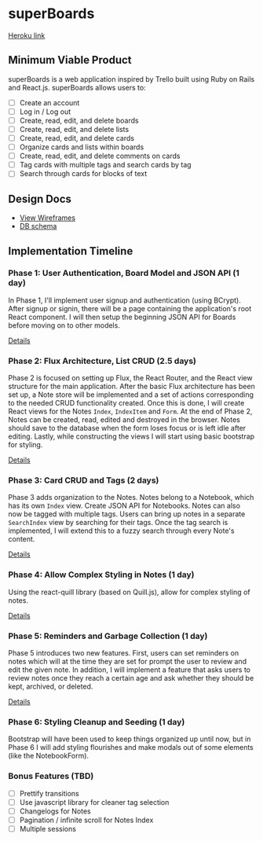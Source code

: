 # superBoards

[Heroku link][heroku] 

[heroku]: http://superboards.herokuapp.com

## Minimum Viable Product

superBoards is a web application inspired by Trello built using Ruby on Rails and React.js. superBoards allows users to:

<!-- This is a Markdown checklist. Use it to keep track of your progress! -->

- [ ] Create an account
- [ ] Log in / Log out
- [ ] Create, read, edit, and delete boards
- [ ] Create, read, edit, and delete lists
- [ ] Create, read, edit, and delete cards
- [ ] Organize cards and lists within boards
- [ ] Create, read, edit, and delete comments on cards
- [ ] Tag cards with multiple tags and search cards by tag
- [ ] Search through cards for blocks of text

## Design Docs
* [View Wireframes][view]
* [DB schema][schema]

[view]: ./docs/views.md
[schema]: ./docs/schema.md

## Implementation Timeline

### Phase 1: User Authentication, Board Model and JSON API (1 day)

In Phase 1, I'll implement user signup and authentication (using BCrypt). After signup or signin, there will be a page containing the application's root React component. I will then setup the beginning JSON API for Boards before moving on to other models.

[Details][phase-one]

### Phase 2: Flux Architecture, List CRUD (2.5 days)

Phase 2 is focused on setting up Flux, the React Router, and the React view structure for the main application. After the basic Flux architecture has been set up, a Note store will be implemented and a set of actions corresponding to the needed CRUD functionality created. Once this is done, I will create React views for the Notes `Index`, `IndexItem` and `Form`. At the end of Phase 2, Notes can be created, read, edited and destroyed in the browser. Notes should save to the database when the form loses focus or is left idle after editing. Lastly, while constructing the views I will start using basic bootstrap for styling.

[Details][phase-two]

### Phase 3: Card CRUD and Tags (2 days)

Phase 3 adds organization to the Notes. Notes belong to a Notebook, which has
its own `Index` view. Create JSON API for Notebooks. Notes can also now be
tagged with multiple tags. Users can bring up notes in a separate `SearchIndex`
view by searching for their tags. Once the tag search is implemented, I will
extend this to a fuzzy search through every Note's content.

[Details][phase-three]

### Phase 4: Allow Complex Styling in Notes (1 day)

Using the react-quill library (based on Quill.js), allow for complex styling of
notes.

[Details][phase-four]

### Phase 5: Reminders and Garbage Collection (1 day)

Phase 5 introduces two new features. First, users can set reminders on notes
which will at the time they are set for prompt the user to review and edit the
given note. In addition, I will implement a feature that asks users to review
notes once they reach a certain age and ask whether they should be kept,
archived, or deleted.

[Details][phase-five]

### Phase 6: Styling Cleanup and Seeding (1 day)

Bootstrap will have been used to keep things organized up until now, but in
Phase 6 I will add styling flourishes and make modals out of some elements (like
the NotebookForm).

### Bonus Features (TBD)
- [ ] Prettify transitions
- [ ] Use javascript library for cleaner tag selection
- [ ] Changelogs for Notes
- [ ] Pagination / infinite scroll for Notes Index
- [ ] Multiple sessions

[phase-one]: ./docs/phases/phase1.md
[phase-two]: ./docs/phases/phase2.md
[phase-three]: ./docs/phases/phase3.md
[phase-four]: ./docs/phases/phase4.md
[phase-five]: ./docs/phases/phase5.md
